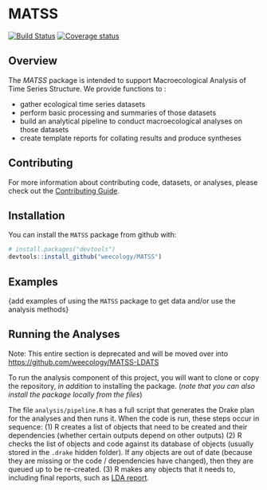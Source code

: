 # MATSS

[![Build Status](https://travis-ci.org/weecology/MATSS.svg?branch=master)](https://travis-ci.org/weecology/MATSS)
[![Coverage
status](https://codecov.io/gh/weecology/MATSS/branch/master/graph/badge.svg)](https://codecov.io/github/weecology/MATSS?branch=master)

## Overview
The *MATSS* package is intended to support Macroecological Analysis of Time Series Structure. We provide functions to :
* gather ecological time series datasets
* perform basic processing and summaries of those datasets
* build an analytical pipeline to conduct macroecological analyses on those datasets
* create template reports for collating results and produce syntheses

## Contributing

For more information about contributing code, datasets, or analyses, please check out the [Contributing Guide](CONTRIBUTING.md).

## Installation

You can install the `MATSS` package from github with:

``` r
# install.packages("devtools")
devtools::install_github("weecology/MATSS")
```

## Examples

{add examples of using the `MATSS` package to get data and/or use the analysis methods}

## Running the Analyses
Note: This entire section is deprecated and will be moved over into https://github.com/weecology/MATSS-LDATS


To run the analysis component of this project, you will want to clone or copy the repository, *in addition* to installing the package. (*note that you can also install the package locally from the files*)

The file `analysis/pipeline.R` has a full script that generates the Drake plan for the analyses and then runs it. When the code is run, these steps occur in sequence:
(1) R creates a list of objects that need to be created and their dependencies (whether certain outputs depend on other outputs)
(2) R checks the list of objects and code against its database of objects (usually stored in the `.drake` hidden folder). If any objects are out of date (because they are missing or the code / dependencies have changed), then they are queued up to be re-created.
(3) R makes any objects that it needs to, including final reports, such as [LDA report](lda_report.md).
